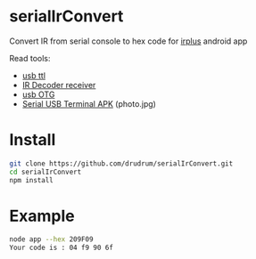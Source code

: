 # serialIrConvert
Convert IR from serial console to hex code for [irplus](https://irplus-remote.github.io) android app

Read tools:
* [usb ttl](https://aliexpress.com/af/usb-ttl.html?SearchText=usb+ttl)
* [IR Decoder receiver](https://aliexpress.com/af/diy-ir-decoder-5v-receiver.html?SearchText=diy+ir+decoder+5v+receiver)
* [usb OTG](https://aliexpress.com/af/usb-otg.html?SearchText=usb+otg)
* [Serial USB Terminal APK](https://play.google.com/store/apps/details?id=de.kai_morich.serial_usb_terminal&hl=ru)
(photo.jpg)

# Install
```bash
git clone https://github.com/drudrum/serialIrConvert.git
cd serialIrConvert
npm install
```

# Example
```bash
node app --hex 209F09
Your code is : 04 f9 90 6f
```
